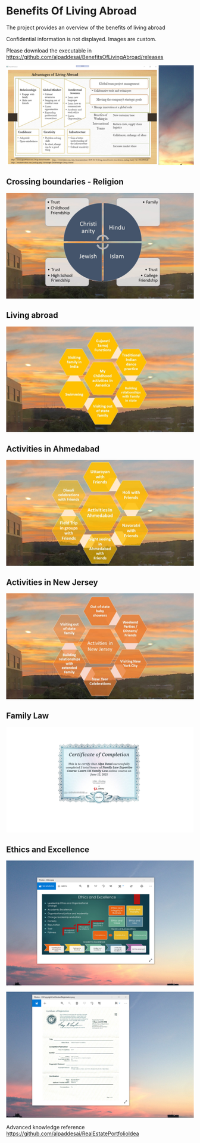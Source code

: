 # Benefits Of Living Abroad

The project provides an overview of the benefits of living abroad

Confidential information is not displayed. Images are custom.

Please download the executable in https://github.com/alpaddesai/BenefitsOfLivingAbroad/releases

![image](AdvantagesofLivingAbroad.png)

## Crossing boundaries - Religion
![image](Religion.jpg)

## Living abroad
![image](MyChildHoodActivitiesInAmerica.jpg)

## Activities in Ahmedabad
![image](ActivitiesinAhmedabad.jpg)

## Activities in New Jersey
![image](ActivitiesinNewJersey.jpg)

## Family Law
![image](FamilyLaw.jpg)

## Ethics and Excellence
![image](EthicsandExcellence.png)

![image](USCopyrightCertificate.png)

Advanced knowledge reference https://github.com/alpaddesai/RealEstatePortfolioIdea
